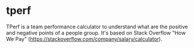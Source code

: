 # tperf
TPerf is a team performance calculator to understand what are the positive and negative points of a people group. It's based on Stack Overflow "How We Pay" (https://stackoverflow.com/company/salary/calculator).

